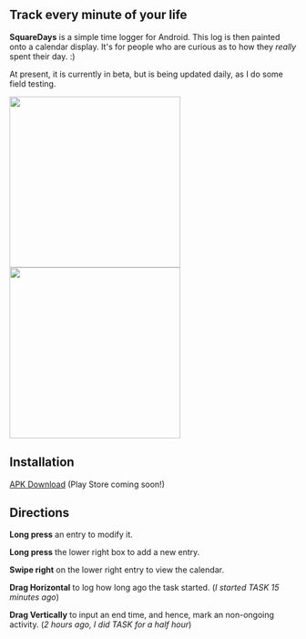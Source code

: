 ## Track every minute of your life

**SquareDays** is a simple time logger for Android. This log is then painted onto a calendar display. It's for people who are curious as to how they *really* spent their day. :)

At present, it is currently in beta, but is being updated daily, as I do some field testing.

<a href="url"><img src="http://image.prntscr.com/image/d7975314cdb34a66b2e2841025cee5f8.png" width="300"></a>
<a href="url"><img src="http://image.prntscr.com/image/6d1227a9a72e4316a7ecd147e4c4a6df.png" width="300"></a>

## Installation
 [APK Download](/apk) (Play Store coming soon!)
 
## Directions
__Long press__ an entry to modify it.

**Long press** the lower right box to add a new entry.

**Swipe right** on the lower right entry to view the calendar.

**Drag Horizontal** to log how long ago the task started. (*I started TASK 15 minutes ago*)

**Drag Vertically** to input an end time, and hence, mark an non-ongoing activity. (*2 hours ago, I did TASK for a half hour*) 
